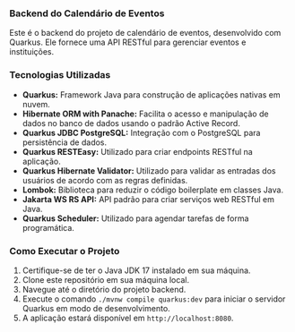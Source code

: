 ### Backend do Calendário de Eventos

Este é o backend do projeto de calendário de eventos, desenvolvido com Quarkus. Ele fornece uma API RESTful para gerenciar eventos e instituições.

### Tecnologias Utilizadas

- **Quarkus:** Framework Java para construção de aplicações nativas em nuvem.
- **Hibernate ORM with Panache:** Facilita o acesso e manipulação de dados no banco de dados usando o padrão Active Record.
- **Quarkus JDBC PostgreSQL:** Integração com o PostgreSQL para persistência de dados.
- **Quarkus RESTEasy:** Utilizado para criar endpoints RESTful na aplicação.
- **Quarkus Hibernate Validator:** Utilizado para validar as entradas dos usuários de acordo com as regras definidas.
- **Lombok:** Biblioteca para reduzir o código boilerplate em classes Java.
- **Jakarta WS RS API:** API padrão para criar serviços web RESTful em Java.
- **Quarkus Scheduler:** Utilizado para agendar tarefas de forma programática.

### Como Executar o Projeto

1. Certifique-se de ter o Java JDK 17 instalado em sua máquina.
2. Clone este repositório em sua máquina local.
3. Navegue até o diretório do projeto backend.
4. Execute o comando `./mvnw compile quarkus:dev` para iniciar o servidor Quarkus em modo de desenvolvimento.
5. A aplicação estará disponível em `http://localhost:8080`.